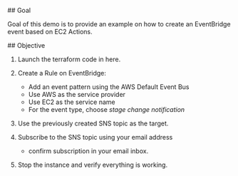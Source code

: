 ## Goal

Goal of this demo is to provide an example on how to create an EventBridge event based
on EC2 Actions.

## Objective

1. Launch the terraform code in here.

2. Create a Rule on EventBridge:
    * Add an event pattern using the AWS Default Event Bus
    * Use AWS as the service provider
    * Use EC2 as the service name
    * For the event type, choose *stage change notification*

3. Use the previously created SNS topic as the target.

4. Subscribe to the SNS topic using your email address
    * confirm subscription in your email inbox.

5. Stop the instance and verify everything is working.


